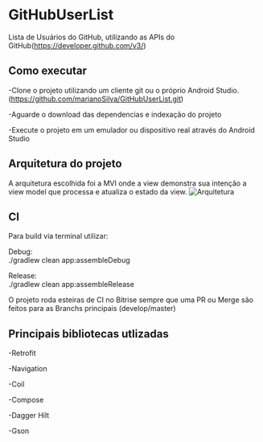 # GitHubUserList

Lista de Usuários do GitHub, utilizando as APIs do GitHub(https://developer.github.com/v3/)


## Como executar

-Clone o projeto utilizando um cliente git ou o próprio Android Studio.(https://github.com/marianoSilva/GitHubUserList.git)  

-Aguarde o download das dependencias e indexação do projeto  

-Execute o projeto em um emulador ou dispositivo real através do Android Studio  


## Arquitetura do projeto
A arquitetura escolhida foi a MVI onde a view demonstra sua intenção a view model que processa e atualiza o estado da view.
![Arquitetura](https://miro.medium.com/v2/resize:fit:911/1*TTKpvdzyNXfPBhVyRqD6EA.png)


## CI

Para build via terminal utilizar:

Debug:  
./gradlew clean app:assembleDebug  

Release:  
./gradlew clean app:assembleRelease

O projeto roda esteiras de CI no Bitrise sempre que uma PR ou Merge são feitos para as Branchs principais (develop/master)  


## Principais bibliotecas utlizadas

-Retrofit  

-Navigation  

-Coil  

-Compose  

-Dagger Hilt  

-Gson
